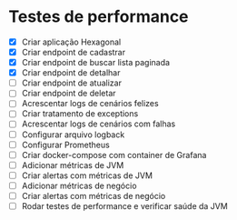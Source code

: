 # Testes de performance

- [x] Criar aplicação Hexagonal
- [x] Criar endpoint de cadastrar
- [x] Criar endpoint de buscar lista paginada
- [x] Criar endpoint de detalhar
- [ ] Criar endpoint de atualizar
- [ ] Criar endpoint de deletar
- [ ] Acrescentar logs de cenários felizes
- [ ] Criar tratamento de exceptions
- [ ] Acrescentar logs de cenários com falhas
- [ ] Configurar arquivo logback
- [ ] Configurar Prometheus
- [ ] Criar docker-compose com container de Grafana
- [ ] Adicionar métricas de JVM
- [ ] Criar alertas com métricas de JVM
- [ ] Adicionar métricas de negócio
- [ ] Criar alertas com métricas de negócio
- [ ] Rodar testes de performance e verificar saúde da JVM
